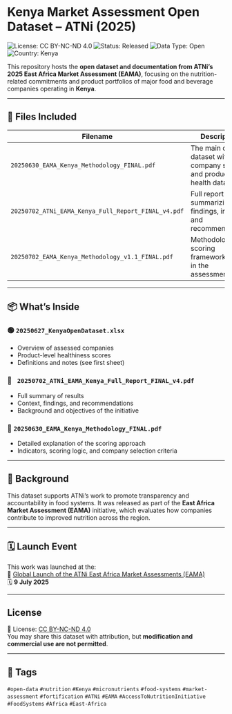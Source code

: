# Kenya Market Assessment Open Dataset – ATNi (2025)

![License: CC BY-NC-ND 4.0](https://img.shields.io/badge/License-CC%20BY--NC--ND%204.0-lightgrey.svg)
![Status: Released](https://img.shields.io/badge/Status-Released-brightgreen)
![Data Type: Open](https://img.shields.io/badge/Data%20Type-Open-blue)
![Country: Kenya](https://img.shields.io/badge/Country-Kenya-orange)


This repository hosts the **open dataset and documentation from ATNi’s 2025 East Africa Market Assessment (EAMA)**, focusing on the nutrition-related commitments and product portfolios of major food and beverage companies operating in **Kenya**.

---

## 📄 Files Included

| Filename | Description |
|----------|-------------|
| `20250630_EAMA_Kenya_Methodology_FINAL.pdf` | The main open dataset with company scores and product health data |
| `20250702_ATNi_EAMA_Kenya_Full_Report_FINAL_v4.pdf` | Full report summarizing findings, insights, and recommendations |
| `20250702_EAMA_Kenya_Methodology_v1.1_FINAL.pdf` | Methodology and scoring framework used in the assessment |

---

## 📦 What’s Inside

### 🟢 `20250627_KenyaOpenDataset.xlsx`  
- Overview of assessed companies  
- Product-level healthiness scores  
- Definitions and notes (see first sheet)

### 📘 ` 20250702_ATNi_EAMA_Kenya_Full_Report_FINAL_v4.pdf`  
- Full summary of results  
- Context, findings, and recommendations  
- Background and objectives of the initiative

### 📐 `20250630_EAMA_Kenya_Methodology_FINAL.pdf`  
- Detailed explanation of the scoring approach  
- Indicators, scoring logic, and company selection criteria

---

## 🧭 Background

This dataset supports ATNi’s work to promote transparency and accountability in food systems. It was released as part of the **East Africa Market Assessment (EAMA)** initiative, which evaluates how companies contribute to improved nutrition across the region.

---

## 🗓️ Launch Event

This work was launched at the:  
🎤 [Global Launch of the ATNi East Africa Market Assessments (EAMA)](https://www.linkedin.com/posts/atni-org_nutrition-foodsystems-sustainabledevelopment-activity-7341735029795905536-Al3L?utm_source=share&utm_medium=member_desktop&rcm=ACoAAC_SdMQBMsaoBvXA2GSlBAM0uGmUE0I8TKQ)  
🗓️ **9 July 2025**

---

## License

📜 License: [CC BY-NC-ND 4.0](https://creativecommons.org/licenses/by-nc-nd/4.0/)  
You may share this dataset with attribution, but **modification and commercial use are not permitted**.

---

## 🔖 Tags

`#open-data` `#nutrition` `#Kenya` `#micronutrients` `#food-systems` `#market-assessment` `#fortification` `#ATNi` `#EAMA` `#AccessToNutritionInitiative` `#FoodSystems` `#Africa` `#East-Africa`

